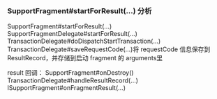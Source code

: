 ### SupportFragment#startForResult(...) 分析
SupportFragment#startForResult(...)    
SupportFragmentDelegate#startForResult(...)    
TransactionDelegate#doDispatchStartTransaction(...)   
TransactionDelegate#saveRequestCode(...)将 requestCode 信息保存到 ResultRecord，并存储到启动 fragment 的 arguments里    

result 回调：
SupportFragment#onDestroy()    
TransactionDelegate#handleResultRecord(...)    
ISupportFragment#onFragmentResult(...)    

